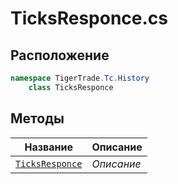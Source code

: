 
# TicksResponce.cs
## Расположение
```csharp
namespace TigerTrade.Tc.History  
    class TicksResponce
```

## Методы
| Название | Описание |
| --- | --- |
| [`TicksResponce`](./metody/TicksResponce.md) | *Описание* |
